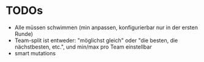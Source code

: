 # TODOs

- Alle müssen schwimmen (min anpassen, konfigurierbar nur in der ersten Runde)
- Team-split ist entweder: "möglichst gleich" oder "die besten, die nächstbesten, etc.", und min/max pro Team einstellbar
- smart mutations